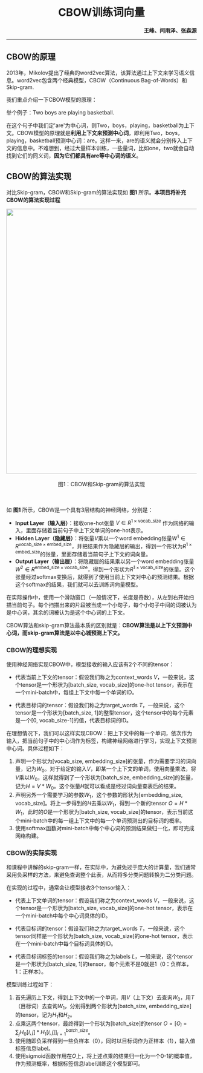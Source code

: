 ﻿# <center>**CBOW训练词向量**</center>

**<p align="right">王峰、闫雨泽、张森源</p>** 


---

## CBOW的原理

2013年，Mikolov提出了经典的word2vec算法，该算法通过上下文来学习语义信息。word2vec包含两个经典模型，CBOW（Continuous Bag-of-Words）和Skip-gram.

我们重点介绍一下CBOW模型的原理：

举个例子：Two boys are playing basketball.

在这个句子中我们定'are'为中心词，则Two，boys，playing，basketball为上下文。CBOW模型的原理就是**利用上下文来预测中心词**，即利用Two，boys，playing，basketball预测中心词：are。这样一来，are的语义就会分别传入上下文的信息中。不难想到，经过大量样本训练，一些量词，比如one，two就会自动找到它们的同义词，**因为它们都具有are等中心词的语义**。

## CBOW的算法实现

对比Skip-gram，CBOW和Skip-gram的算法实现如 **图1** 所示。**本项目将补充CBOW的算法实现过程**

<center><img src="https://ai-studio-static-online.cdn.bcebos.com/eee9dc52cd4f4be5b74c568df2e302859be16460fca44960aa2d788ea8b9328c" width="700" ></center>
<center><br>图1：CBOW和Skip-gram的算法实现</br></center>
<br></br>

如 **图1** 所示，CBOW是一个具有3层结构的神经网络，分别是：

- **Input Layer（输入层）**：接收one-hot张量 $V \in R^{1 \times \text{vocab\_size}}$ 作为网络的输入，里面存储着当前句子中上下文单词的one-hot表示。
- **Hidden Layer（隐藏层）**：将张量$V$乘以一个word embedding张量$W^1 \in R^{\text{vocab\_size} \times \text{embed\_size}}$，并把结果作为隐藏层的输出，得到一个形状为$R^{1 \times \text{embed\_size}}$的张量，里面存储着当前句子上下文的词向量。
- **Output Layer（输出层）**：将隐藏层的结果乘以另一个word embedding张量$W^2 \in R^{\text{embed\_size} \times \text{vocab\_size}}$，得到一个形状为$R^{1 \times \text{vocab\_size}}$的张量。这个张量经过softmax变换后，就得到了使用当前上下文对中心的预测结果。根据这个softmax的结果，我们就可以去训练词向量模型。

在实际操作中，使用一个滑动窗口（一般情况下，长度是奇数），从左到右开始扫描当前句子。每个扫描出来的片段被当成一个小句子，每个小句子中间的词被认为是中心词，其余的词被认为是这个中心词的上下文。

CBOW算法和skip-gram算法最本质的区别就是：**CBOW算法是以上下文预测中心词，而skip-gram算法是以中心城预测上下文。**

### CBOW的理想实现

使用神经网络实现CBOW中，模型接收的输入应该有2个不同的tensor：

- 代表当前上下文的tensor：假设我们称之为context_words $V$，一般来说，这个tensor是一个形状为[batch_size, vocab_size]的one-hot tensor，表示在一个mini-batch中，每组上下文中每一个单词的ID。

- 代表目标词的tensor：假设我们称之为target_words $T$，一般来说，这个tensor是一个形状为[batch_size, 1]的整型tensor，这个tensor中的每个元素是一个[0, vocab_size-1]的值，代表目标词的ID。

在理想情况下，我们可以这样实现CBOW：把上下文中的每一个单词，依次作为输入，把当前句子中的中心词作为标签，构建神经网络进行学习，实现上下文预测中心词。具体过程如下：
1. 声明一个形状为[vocab_size, embedding_size]的张量，作为需要学习的词向量，记为$W_0$。对于给定的输入$V$，即某一个上下文的单词，使用向量乘法，将$V$乘以$W_0$，这样就得到了一个形状为[batch_size, embedding_size]的张量，记为$H=V*W_0$。这个张量$H$就可以看成是经过词向量查表后的结果。
2. 声明另外一个需要学习的参数$W_1$，这个参数的形状为[embedding_size, vocab_size]。将上一步得到的$H$去乘以$W_1$，得到一个新的tensor $O=H*W_1$，此时的$O$是一个形状为[batch_size, vocab_size]的tensor，表示当前这个mini-batch中的每一组上下文中的每一个单词预测出的目标词的概率。
3. 使用softmax函数对mini-batch中每个中心词的预测结果做归一化，即可完成网络构建。

### CBOW的实际实现

和课程中讲解的skip-gram一样，在实际中，为避免过于庞大的计算量，我们通常采用负采样的方法，来避免查询整个此表，从而将多分类问题转换为二分类问题。

在实现的过程中，通常会让模型接收3个tensor输入：

- 代表上下文单词的tensor：假设我们称之为context_words $V$，一般来说，这个tensor是一个形状为[batch_size, vocab_size]的one-hot tensor，表示在一个mini-batch中每个中心词具体的ID。

- 代表目标词的tensor：假设我们称之为target_words $T$，一般来说，这个tensor同样是一个形状为[batch_size, vocab_size]的one-hot tensor，表示在一个mini-batch中每个目标词具体的ID。

- 代表目标词标签的tensor：假设我们称之为labels $L$，一般来说，这个tensor是一个形状为[batch_size, 1]的tensor，每个元素不是0就是1（0：负样本，1：正样本）。

模型训练过程如下：
1. 首先遍历上下文，得到上下文中的一个单词，用$V$（上下文）去查询$W_0$，用$T$（目标词）去查询$W_1$，分别得到两个形状为[batch_size, embedding_size]的tensor，记为$H_1$和$H_2$。
1. 点乘这两个tensor，最终得到一个形状为[batch_size]的tensor  $O = [O_i = \sum_j H_0[i,j] * H_1[i,j]]_{i=1}^{batch\_size}$。
1. 使用随即负采样得到一些负样本（0），同时以目标词作为正样本（1），输入值标签信息label。
1. 使用sigmoid函数作用在$O$上，将上述点乘的结果归一化为一个0-1的概率值，作为预测概率，根据标签信息label训练这个模型即可。

